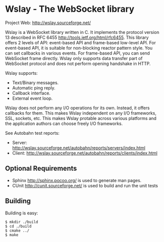 Wslay - The WebSocket library
=============================

Project Web: http://wslay.sourceforge.net/

Wslay is a WebSocket library written in C.
It implements the protocol version 13 described in
RFC 6455 http://tools.ietf.org/html/rfc6455.
This library offers 2 levels of API:
event-based API and frame-based low-level API. For event-based API, it
is suitable for non-blocking reactor pattern style. You can set
callbacks in various events. For frame-based API, you can send
WebSocket frame directly. Wslay only supports data transfer part of
WebSocket protocol and does not perform opening handshake in HTTP.

Wslay supports:

* Text/Binary messages.
* Automatic ping reply.
* Callback interface.
* External event loop.

Wslay does not perform any I/O operations for its own. Instead, it
offers callbacks for them. This makes Wslay independent on any I/O
frameworks, SSL, sockets, etc.  This makes Wslay protable across
various platforms and the application authors can choose freely I/O
frameworks.

See Autobahn test reports:

* Server: http://wslay.sourceforge.net/autobahn/reports/servers/index.html
* Client: http://wslay.sourceforge.net/autobahn/reports/clients/index.html

Optional Requirements
---------------------

* Sphinx http://sphinx.pocoo.org/ is used to generate man pages.
* CUnit http://cunit.sourceforge.net/ is used to build and run the unit tests


Building
--------

Building is easy:

    $ mkdir ./build
    $ cd ./build
    $ cmake ../
    $ make
